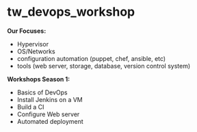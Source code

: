 tw_devops_workshop
==================

**Our Focuses:**
* Hypervisor
* OS/Networks
* configuration automation (puppet, chef, ansible, etc)
* tools (web server, storage, database, version control system)

**Workshops Season 1:**
* Basics of DevOps
* Install Jenkins on a VM
* Build a CI
* Configure Web server
* Automated deployment
